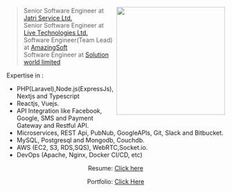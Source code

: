 

<a target="_blank" href="#"><img width="250" align="right" src="https://user-images.githubusercontent.com/58518192/87162442-bf3e8180-c2e7-11ea-9f2a-53a50306b7ce.gif"></a>

> Senior Software Engineer at [Jatri Service Ltd.](http://jatri.co) <br/>
> Senior Software Engineer at [Live Technologies Ltd.](http://live-technologies.net) <br/>
> Software Engineer(Team Lead) at [AmazingSoft](http://amazingsoftbd.com) <br/>
> Software Engineer at [Solution world limited](http://www.solution-world.com)
<!--
[![Medium](https://img.shields.io/badge/%20-medium%20blog-black?color=000000&labelColor=000000&logo=medium&logoColor=ffffff)](https://safaetulahasan.medium.com/)
[![Gmail](https://img.shields.io/badge/%20-Send%20Mail-black?color=14171A&labelColor=ef5350&logo=gmail&logoColor=ffffff)](mailto:safaetul.ahasan@gmail.com?subject=&cc=)
[![LinkedIn Connect](https://img.shields.io/badge/%20-Connect-black?color=14171A&labelColor=212121&logo=linkedin&logoColor=Blue)](https://www.linkedin.com/in/safaetul-ahasan-372587111/)
[![Facebook Follow](https://img.shields.io/badge/%20-Connect-black?color=14171A&labelColor=1976d2&logo=facebook&logoColor=ffffff)](https://www.facebook.com/safaetul.ahasan) --

Name:   safaetul ahasan


Email: safaetul.ahasan@gmail.com


Mobile: 01762002666


<!-- I am a professional Software engineer with over 7.5 years of experience and 5.0+ years of team leading experience, worked on different platforms and languages and played different roles like Sr. Software Engineer, Lead and Engineering Manager.

I have completed M.Sc in Computer Science and Engineering from Jahangirnagar University. During my graduation participated at different national/Intra-university programming contest. I started my professional career as a Software Engineer at The "Solution world Limited". Now I am working as a software engineer at Live Technologies Ltd.

I consider myself a Backend Engineer, mostly worked on Backend.

I'm flexible, proactive, and curious. I believe in the craft of software engineering, but are pragmatic and are driven to make a positive change in the world. I love tackling challenges and I enjoy writing about it, I learned what it means to be a leader and a team player and thanks to that experience I am fueled with a desire to succeed and scale new heights and challenges to where my mindset is not : “can we do this?” But “what have we not scaled yet?”.

I’m a straightforward and open-minded, To me, honesty, humanity, and ethics are more important than being religious. -->

Expertise in :
- PHP(Laravel),Node.js(ExpressJs),Nextjs and Typescript
- Reactjs, Vuejs.
- API Integration like Facebook, Google, SMS and Payment Gateway and Restful API.
- Microservices, REST Api, PubNub, GoogIeAPls, Git, Slack and Bitbucket.
- MySQL, Postgresql and Mongodb, Couchdb.
- AWS (EC2, S3, RDS,SQS), WebRTC,Socket.io.
- DevOps (Apache, Nginx, Docker CI/CD, etc)

<!-- ![Safaetul Ahasan github stats](https://github-readme-stats.vercel.app/api?username=piyas33&count_private=true) -->
<!--
## 📈 Stats

<div align="center">
    <img src="https://github-profile-trophy.vercel.app/?username=piyas33&row=1&column=6&margin-h=8&theme=darkhub&count_private=true&margin-w=15&no-frame=true" alt="profile trophies" />
    <br />
    <img src="https://github-readme-stats.vercel.app/api?username=piyas33&count_private=true" alt="GitHub Stats">
    <br />
    <img src="https://visitor-badge.laobi.icu/badge?page_id=piyas33" alt="visitors">
</div>
-->

<!-- ## {...} My Stack 💻🚀 -->

<!-- Cloud: ['Heroku', 'Netlify'], 
```js
{
  languages: ['PHP', 'Javascript','Node JS', 'Python'],
  backend: ['Laravel','Express Js','Next JS','Django'],
  frontend: ['ReactJs'],
  databases: ['MySQL','MongoDB','Postgresql','Couchdb'],
  DevOps: ['Apache', 'Nginx', 'Docker', 'Kubernetes', 'CI/CD','AWS (EC2, S3, RDS)'],
  tools: ['Vs code', 'Postman', 'MongoDB Compass', 'Trello', 'Slack'],
  Open Source: ['Git, GitHub']
}
```
-->

<!-- ![visitors](https://visitor-badge.laobi.icu/badge?page_id=piyas33) -->

<!--<h1 align="center" >--><!-- !Let's connect:--></h1>

<!--
<div  align="center" gap="20px">
<a href="https://www.linkedin.com/in/safaetulahasan/">
    <img width="100px" src="https://img.shields.io/badge/-%2312100E.svg?&logo=linkedin&logoColor=white" />
</a>

<a href="https://safaetulahasan.medium.com/">
    <img  width="100px" src="https://img.shields.io/badge/-%2312100E.svg?&logo=medium&logoColor=white" />
</a>

<a href="https://github.com/piyas33/">
<img  width="100px" src="https://img.shields.io/badge/-%2312100E.svg?&logo=github&logoColor=white" />
</a>
</div>
-->

<div align="center">
Resume: 
<a href="https://piyas33.github.io/">Click here</a>

Portfolio: 
<a href="https://piyas33.github.io/"> Click Here</a>
</div>
